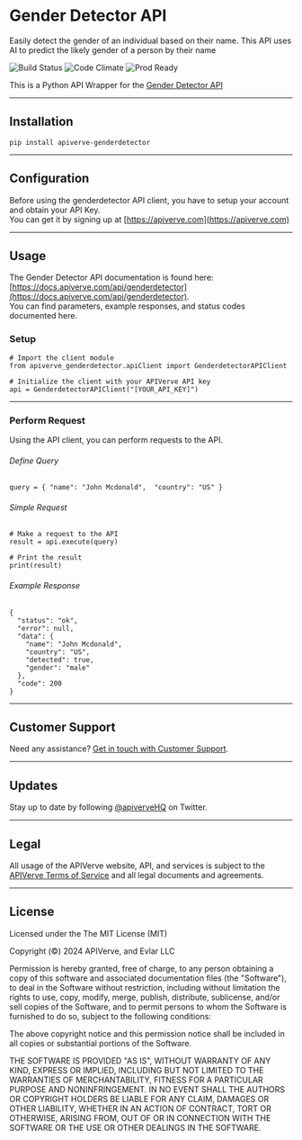 Gender Detector API
============

Easily detect the gender of an individual based on their name. This API uses AI to predict the likely gender of a person by their name

![Build Status](https://img.shields.io/badge/build-passing-green)
![Code Climate](https://img.shields.io/badge/maintainability-B-purple)
![Prod Ready](https://img.shields.io/badge/production-ready-blue)

This is a Python API Wrapper for the [Gender Detector API](https://apiverve.com/marketplace/api/genderdetector)

---

## Installation
	pip install apiverve-genderdetector

---

## Configuration

Before using the genderdetector API client, you have to setup your account and obtain your API Key.  
You can get it by signing up at [https://apiverve.com](https://apiverve.com)

---

## Usage

The Gender Detector API documentation is found here: [https://docs.apiverve.com/api/genderdetector](https://docs.apiverve.com/api/genderdetector).  
You can find parameters, example responses, and status codes documented here.

### Setup

```
# Import the client module
from apiverve_genderdetector.apiClient import GenderdetectorAPIClient

# Initialize the client with your APIVerve API key
api = GenderdetectorAPIClient("[YOUR_API_KEY]")
```

---


### Perform Request
Using the API client, you can perform requests to the API.

###### Define Query

```
query = { "name": "John Mcdonald",  "country": "US" }
```

###### Simple Request

```
# Make a request to the API
result = api.execute(query)

# Print the result
print(result)
```

###### Example Response

```
{
  "status": "ok",
  "error": null,
  "data": {
    "name": "John Mcdonald",
    "country": "US",
    "detected": true,
    "gender": "male"
  },
  "code": 200
}
```

---

## Customer Support

Need any assistance? [Get in touch with Customer Support](https://apiverve.com/contact).

---

## Updates
Stay up to date by following [@apiverveHQ](https://twitter.com/apiverveHQ) on Twitter.

---

## Legal

All usage of the APIVerve website, API, and services is subject to the [APIVerve Terms of Service](https://apiverve.com/terms) and all legal documents and agreements.

---

## License
Licensed under the The MIT License (MIT)

Copyright (&copy;) 2024 APIVerve, and Evlar LLC

Permission is hereby granted, free of charge, to any person obtaining a copy of this software and associated documentation files (the "Software"), to deal in the Software without restriction, including without limitation the rights to use, copy, modify, merge, publish, distribute, sublicense, and/or sell copies of the Software, and to permit persons to whom the Software is furnished to do so, subject to the following conditions:

The above copyright notice and this permission notice shall be included in all copies or substantial portions of the Software.

THE SOFTWARE IS PROVIDED "AS IS", WITHOUT WARRANTY OF ANY KIND, EXPRESS OR IMPLIED, INCLUDING BUT NOT LIMITED TO THE WARRANTIES OF MERCHANTABILITY, FITNESS FOR A PARTICULAR PURPOSE AND NONINFRINGEMENT. IN NO EVENT SHALL THE AUTHORS OR COPYRIGHT HOLDERS BE LIABLE FOR ANY CLAIM, DAMAGES OR OTHER LIABILITY, WHETHER IN AN ACTION OF CONTRACT, TORT OR OTHERWISE, ARISING FROM, OUT OF OR IN CONNECTION WITH THE SOFTWARE OR THE USE OR OTHER DEALINGS IN THE SOFTWARE.
